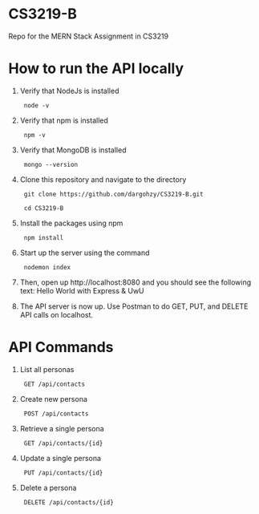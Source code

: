 # CS3219-B
Repo for the MERN Stack Assignment in CS3219

# How to run the API locally 

1. Verify that NodeJs is installed 

        node -v

2. Verify that npm is installed

        npm -v 

3. Verify that MongoDB is installed

        mongo --version

4. Clone this repository and navigate to the directory

        git clone https://github.com/dargohzy/CS3219-B.git

        cd CS3219-B

5. Install the packages using npm

        npm install

6. Start up the server using the command

        nodemon index

7. Then, open up http://localhost:8080 and you should see the following text: Hello World with Express & UwU

8. The API server is now up. Use Postman to do GET, PUT, and DELETE API calls on localhost. 

# API Commands

1. List all personas

        GET /api/contacts

2. Create new persona 

        POST /api/contacts

3. Retrieve a single persona

        GET /api/contacts/{id}

4. Update a single persona

        PUT /api/contacts/{id}

5. Delete a persona

        DELETE /api/contacts/{id}
